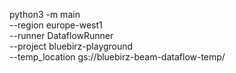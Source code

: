 python3 -m main \
    --region europe-west1 \
    --runner DataflowRunner \
    --project bluebirz-playground \
    --temp_location gs://bluebirz-beam-dataflow-temp/
